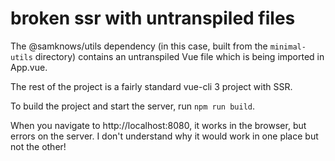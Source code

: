 # broken ssr with untranspiled files

The @samknows/utils dependency (in this case, built from the `minimal-utils` directory) contains an untranspiled Vue file which is being imported in App.vue.

The rest of the project is a fairly standard vue-cli 3 project with SSR.

To build the project and start the server, run `npm run build`.

When you navigate to http://localhost:8080, it works in the browser, but errors on the server. I don't understand why it would work in one place but not the other!
